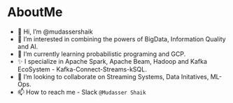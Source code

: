 # AboutMe

- 👋 Hi, I’m @mudassershaik
- 👀 I’m interested in combining the powers of BigData, Information Quality and AI. 
- 🌱 I’m currently learning probabilistic programing and GCP.
- ✨ I specialize in Apache Spark, Apache Beam, Hadoop and Kafka EcoSystem - Kafka-Connect-Streams-kSQL.
- 💞️ I’m looking to collaborate on Streaming Systems, Data Initatives, ML-Ops.
- 📫 How to reach me - Slack `@Mudasser Shaik`
